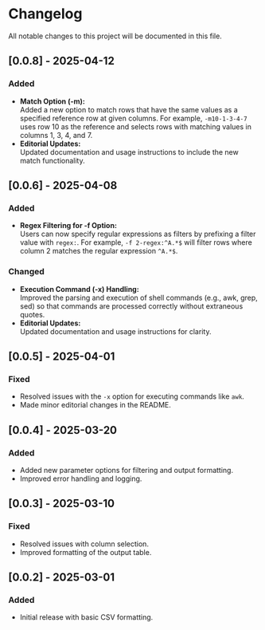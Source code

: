 # Changelog

All notable changes to this project will be documented in this file.

## [0.0.8] - 2025-04-12
### Added
- **Match Option (-m):**  
  Added a new option to match rows that have the same values as a specified reference row at given columns. For example, `-m10-1-3-4-7` uses row 10 as the reference and selects rows with matching values in columns 1, 3, 4, and 7.
- **Editorial Updates:**  
  Updated documentation and usage instructions to include the new match functionality.

## [0.0.6] - 2025-04-08
### Added
- **Regex Filtering for -f Option:**  
  Users can now specify regular expressions as filters by prefixing a filter value with `regex:`. For example, `-f 2-regex:^A.*$` will filter rows where column 2 matches the regular expression `^A.*$`.

### Changed
- **Execution Command (-x) Handling:**  
  Improved the parsing and execution of shell commands (e.g., awk, grep, sed) so that commands are processed correctly without extraneous quotes.
- **Editorial Updates:**  
  Updated documentation and usage instructions for clarity.

## [0.0.5] - 2025-04-01
### Fixed
- Resolved issues with the `-x` option for executing commands like `awk`.
- Made minor editorial changes in the README.

## [0.0.4] - 2025-03-20
### Added
- Added new parameter options for filtering and output formatting.
- Improved error handling and logging.

## [0.0.3] - 2025-03-10
### Fixed
- Resolved issues with column selection.
- Improved formatting of the output table.

## [0.0.2] - 2025-03-01
### Added
- Initial release with basic CSV formatting.
